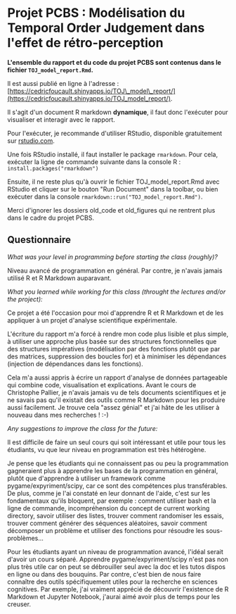 Projet PCBS : Modélisation du Temporal Order Judgement dans l'effet de rétro-perception
===========================

**L'ensemble du rapport et du code du projet PCBS sont contenus dans le fichier `TOJ_model_report.Rmd`.**

Il est aussi publié en ligne à l'adresse : [https://cedricfoucault.shinyapps.io/TOJ\_model\_report/](https://cedricfoucault.shinyapps.io/TOJ_model_report/).

Il s'agit d'un document R markdown **dynamique**, il faut donc l'exécuter pour visualiser et interagir avec le rapport.

Pour l'exécuter, je recommande d'utiliser RStudio, disponible gratuitement sur [rstudio.com](https://www.rstudio.com).

Une fois RStudio installé, il faut installer le package `rmarkdown`. Pour cela, exécuter la ligne de commande suivante dans la console R :
```install.packages("rmarkdown")```

Ensuite, il ne reste plus qu'à ouvrir le fichier TOJ\_model\_report.Rmd avec RStudio et cliquer sur le bouton "Run Document" dans la toolbar, ou bien exécuter dans la console `rmarkdown::run("TOJ_model_report.Rmd")`.

Merci d'ignorer les dossiers old\_code et old\_figures qui ne rentrent plus dans le cadre du projet PCBS.

## Questionnaire

*What was your level in programming before starting the class (roughly)?*

Niveau avancé de programmation en général. Par contre, je n'avais jamais utilisé R et R Markdown auparavant.

*What you learned while working for this class (throught the lectures and/or the project):*

Ce projet a été l'occasion pour moi d'apprendre R et R Markdown et de les appliquer à un projet d'analyse scientifique expérimentale.

L'écriture du rapport m'a forcé à rendre mon code plus lisible et plus simple, à utiliser une approche plus basée sur des structures fonctionnelles que des structures impératives (modélisation par des fonctions plutôt que par des matrices, suppression des boucles for) et à minimiser les dépendances (injection de dépendances dans les fonctions).

Cela m'a aussi appris à écrire un rapport d'analyse de données partageable qui combine code, visualisation et explications. Avant le cours de Christophe Pallier, je n'avais jamais vu de tels documents scientifiques et je ne savais pas qu'il existait des outils comme R Markdown pour les produire aussi facilement. Je trouve cela "assez génial" et j'ai hâte de les utiliser à nouveau dans mes recherches ! :-)

*Any suggestions to improve the class for the future:*

Il est difficile de faire un seul cours qui soit intéressant et utile pour tous les étudiants, vu que leur niveau en programmation est très hétérogène.

Je pense que les étudiants qui ne connaissent pas ou peu la programmation gagneraient plus à apprendre les bases de la programmation en général, plutôt que d'apprendre à utiliser un framework comme pygame/expyriment/scipy, car ce sont des compétences plus transférables. De plus, comme je l'ai constaté en leur donnant de l'aide, c'est sur les fondamentaux qu'ils bloquent, par exemple : comment utiliser bash et la ligne de commande, incompréhension du concept de current working directory, savoir utiliser des listes, trouver comment randomiser les essais, trouver comment générer des séquences aléatoires, savoir comment décomposer un problème et utiliser des fonctions pour résoudre les sous-problèmes...

Pour les étudiants ayant un niveau de programmation avancé, l'idéal serait d'avoir un cours séparé. Apprendre pygame/expyriment/scipy n'est pas non plus très utile car on peut se débrouiller seul avec la doc et les tutos dispos en ligne ou dans des bouquins. Par contre, c'est bien de nous faire connaître des outils spécifiquement utiles pour la recherche en sciences cognitives. Par exemple, j'ai vraiment apprécié de découvrir l'existence de R Markdown et Jupyter Notebook, j'aurai aimé avoir plus de temps pour les creuser.
